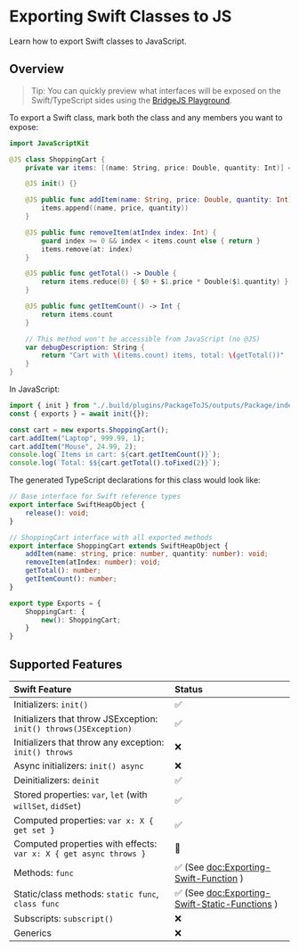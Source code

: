 # Exporting Swift Classes to JS

Learn how to export Swift classes to JavaScript.

## Overview

> Tip: You can quickly preview what interfaces will be exposed on the Swift/TypeScript sides using the [BridgeJS Playground](https://swiftwasm.org/JavaScriptKit/PlayBridgeJS/).

To export a Swift class, mark both the class and any members you want to expose:

```swift
import JavaScriptKit

@JS class ShoppingCart {
    private var items: [(name: String, price: Double, quantity: Int)] = []

    @JS init() {}

    @JS public func addItem(name: String, price: Double, quantity: Int) {
        items.append((name, price, quantity))
    }

    @JS public func removeItem(atIndex index: Int) {
        guard index >= 0 && index < items.count else { return }
        items.remove(at: index)
    }

    @JS public func getTotal() -> Double {
        return items.reduce(0) { $0 + $1.price * Double($1.quantity) }
    }

    @JS public func getItemCount() -> Int {
        return items.count
    }

    // This method won't be accessible from JavaScript (no @JS)
    var debugDescription: String {
        return "Cart with \(items.count) items, total: \(getTotal())"
    }
}
```

In JavaScript:

```javascript
import { init } from "./.build/plugins/PackageToJS/outputs/Package/index.js";
const { exports } = await init({});

const cart = new exports.ShoppingCart();
cart.addItem("Laptop", 999.99, 1);
cart.addItem("Mouse", 24.99, 2);
console.log(`Items in cart: ${cart.getItemCount()}`);
console.log(`Total: $${cart.getTotal().toFixed(2)}`);
```

The generated TypeScript declarations for this class would look like:

```typescript
// Base interface for Swift reference types
export interface SwiftHeapObject {
    release(): void;
}

// ShoppingCart interface with all exported methods
export interface ShoppingCart extends SwiftHeapObject {
    addItem(name: string, price: number, quantity: number): void;
    removeItem(atIndex: number): void;
    getTotal(): number;
    getItemCount(): number;
}

export type Exports = {
    ShoppingCart: {
        new(): ShoppingCart;
    }
}
```

## Supported Features

| Swift Feature | Status |
|:--------------|:-------|
| Initializers: `init()` | ✅ |
| Initializers that throw JSException: `init() throws(JSException)` | ✅ |
| Initializers that throw any exception: `init() throws` | ❌  |
| Async initializers: `init() async` | ❌ |
| Deinitializers: `deinit` | ✅ |
| Stored properties: `var`, `let` (with `willSet`, `didSet`) | ✅ |
| Computed properties: `var x: X { get set }` | ✅ |
| Computed properties with effects: `var x: X { get async throws }` | 🚧  |
| Methods: `func` | ✅ (See <doc:Exporting-Swift-Function> ) |
| Static/class methods: `static func`, `class func` | ✅ (See <doc:Exporting-Swift-Static-Functions> ) |
| Subscripts: `subscript()` | ❌ |
| Generics | ❌ |

